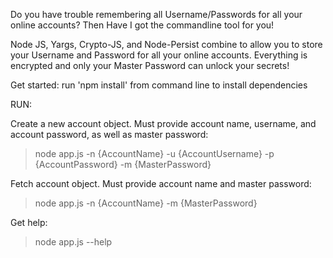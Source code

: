 Do you have trouble remembering all Username/Passwords for all your online accounts? Then Have I got the commandline tool for you!

Node JS, Yargs, Crypto-JS, and Node-Persist combine to allow you to store your Username and Password for all your online accounts. Everything is encrypted and only your Master Password can unlock your secrets!

Get started: run 'npm install' from command line to install dependencies

RUN:

Create a new account object. Must provide account name, username, and  account password, as well as master password:
> node app.js -n {AccountName} -u {AccountUsername} -p {AccountPassword} -m {MasterPassword}

Fetch account object. Must provide account name and master password:
> node app.js -n {AccountName} -m {MasterPassword}

Get help:
> node app.js --help
